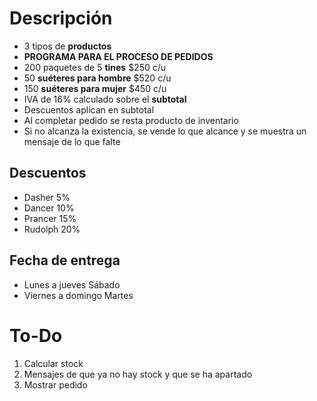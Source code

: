 # Descripción

* 3 tipos de **productos**
* **PROGRAMA PARA EL PROCESO DE PEDIDOS**
* 200 paquetes de 5 **tines**            $250 c/u
* 50 **suéteres para hombre**        $520 c/u
* 150 **suéteres para mujer**         $450 c/u
* IVA de 16% calculado sobre el **subtotal**
* Descuentos aplican en subtotal
* Al completar pedido se resta producto de inventario
* Si no alcanza la existencia, se vende lo que alcance y se muestra un mensaje de lo que falte

## Descuentos

* Dasher		  5%
* Dancer        10%
* Prancer       15%
* Rudolph      20%

## Fecha de entrega

* Lunes a jueves           Sábado
* Viernes a domingo        Martes

# To-Do

1. Calcular stock
2. Mensajes de que ya no hay stock y que se ha apartado
3. Mostrar pedido

